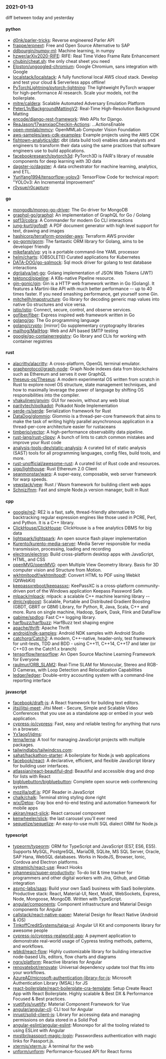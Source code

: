 ### 2021-01-13
diff between today and yesterday

#### python
* [d0nk/parler-tricks](https://github.com/d0nk/parler-tricks): Reverse engineered Parler API
* [frappe/erpnext](https://github.com/frappe/erpnext): Free and Open Source Alternative to SAP
* [ddbourgin/numpy-ml](https://github.com/ddbourgin/numpy-ml): Machine learning, in numpy
* [hzwer/arXiv2020-RIFE](https://github.com/hzwer/arXiv2020-RIFE): RIFE: Real Time Video Frame Rate Enhancement
* [chubin/cheat.sh](https://github.com/chubin/cheat.sh): the only cheat sheet you need
* [Eloston/ungoogled-chromium](https://github.com/Eloston/ungoogled-chromium): Google Chromium, sans integration with Google
* [localstack/localstack](https://github.com/localstack/localstack):  A fully functional local AWS cloud stack. Develop and test your cloud & Serverless apps offline!
* [PyTorchLightning/pytorch-lightning](https://github.com/PyTorchLightning/pytorch-lightning): The lightweight PyTorch wrapper for high-performance AI research. Scale your models, not the boilerplate.
* [mitre/caldera](https://github.com/mitre/caldera): Scalable Automated Adversary Emulation Platform
* [PeterL1n/BackgroundMattingV2](https://github.com/PeterL1n/BackgroundMattingV2): Real-Time High-Resolution Background Matting
* [encode/django-rest-framework](https://github.com/encode/django-rest-framework): Web APIs for Django. 
* [ReaJason/17wanxiaoCheckin-Actions](https://github.com/ReaJason/17wanxiaoCheckin-Actions): ...ActionsEnable
* [open-mmlab/mmcv](https://github.com/open-mmlab/mmcv): OpenMMLab Computer Vision Foundation
* [aws-samples/aws-cdk-examples](https://github.com/aws-samples/aws-cdk-examples): Example projects using the AWS CDK
* [fishtown-analytics/dbt](https://github.com/fishtown-analytics/dbt): dbt (data build tool) enables data analysts and engineers to transform their data using the same practices that software engineers use to build applications.
* [facebookresearch/pytorch3d](https://github.com/facebookresearch/pytorch3d): PyTorch3D is FAIR's library of reusable components for deep learning with 3D data
* [dagster-io/dagster](https://github.com/dagster-io/dagster): A data orchestrator for machine learning, analytics, and ETL.
* [YunYang1994/tensorflow-yolov3](https://github.com/YunYang1994/tensorflow-yolov3):  TensorFlow Code for technical report: "YOLOv3: An Incremental Improvement"
* [r0ysue/r0capture](https://github.com/r0ysue/r0capture): 

#### go
* [mongodb/mongo-go-driver](https://github.com/mongodb/mongo-go-driver): The Go driver for MongoDB
* [graphql-go/graphql](https://github.com/graphql-go/graphql): An implementation of GraphQL for Go / Golang
* [spf13/cobra](https://github.com/spf13/cobra): A Commander for modern Go CLI interactions
* [jung-kurt/gofpdf](https://github.com/jung-kurt/gofpdf): A PDF document generator with high level support for text, drawing and images
* [hashicorp/terraform-provider-aws](https://github.com/hashicorp/terraform-provider-aws): Terraform AWS provider
* [go-gorm/gorm](https://github.com/go-gorm/gorm): The fantastic ORM library for Golang, aims to be developer friendly
* [mikefarah/yq](https://github.com/mikefarah/yq): yq is a portable command-line YAML processor
* [helm/charts](https://github.com/helm/charts): (OBSOLETE) Curated applications for Kubernetes
* [DATA-DOG/go-sqlmock](https://github.com/DATA-DOG/go-sqlmock): Sql mock driver for golang to test database interactions
* [dgrijalva/jwt-go](https://github.com/dgrijalva/jwt-go): Golang implementation of JSON Web Tokens (JWT)
* [tektoncd/pipeline](https://github.com/tektoncd/pipeline): A K8s-native Pipeline resource.
* [gin-gonic/gin](https://github.com/gin-gonic/gin): Gin is a HTTP web framework written in Go (Golang). It features a Martini-like API with much better performance -- up to 40 times faster. If you need smashing performance, get yourself some Gin.
* [mitchellh/mapstructure](https://github.com/mitchellh/mapstructure): Go library for decoding generic map values into native Go structures and vice versa.
* [istio/istio](https://github.com/istio/istio): Connect, secure, control, and observe services.
* [gofiber/fiber](https://github.com/gofiber/fiber):  Express inspired web framework written in Go
* [golang/go](https://github.com/golang/go): The Go programming language
* [golang/crypto](https://github.com/golang/crypto): [mirror] Go supplementary cryptography libraries
* [mailhog/MailHog](https://github.com/mailhog/MailHog): Web and API based SMTP testing
* [google/go-containerregistry](https://github.com/google/go-containerregistry): Go library and CLIs for working with container registries

#### rust
* [alacritty/alacritty](https://github.com/alacritty/alacritty): A cross-platform, OpenGL terminal emulator.
* [graphprotocol/graph-node](https://github.com/graphprotocol/graph-node): Graph Node indexes data from blockchains such as Ethereum and serves it over GraphQL
* [theseus-os/Theseus](https://github.com/theseus-os/Theseus): A modern experimental OS written from scratch in Rust to explore novel OS structure, state management techniques, and how to maximally leverage the power of language by shifting OS responsibilities into the compiler.
* [vhakulinen/gnvim](https://github.com/vhakulinen/gnvim): GUI for neovim, without any web bloat
* [paritytech/polkadot](https://github.com/paritytech/polkadot): Polkadot Node Implementation
* [serde-rs/serde](https://github.com/serde-rs/serde): Serialization framework for Rust
* [DataDog/glommio](https://github.com/DataDog/glommio): Glommio is a thread-per-core framework that aims to make the task of writing highly parallel asynchronous application in a thread-per-core architecture easier for rustaceans
* [timberio/vector](https://github.com/timberio/vector): A high-performance observability data pipeline.
* [rust-lang/rust-clippy](https://github.com/rust-lang/rust-clippy): A bunch of lints to catch common mistakes and improve your Rust code
* [analysis-tools-dev/static-analysis](https://github.com/analysis-tools-dev/static-analysis): A curated list of static analysis (SAST) tools for all programming languages, config files, build tools, and more.
* [rust-unofficial/awesome-rust](https://github.com/rust-unofficial/awesome-rust): A curated list of Rust code and resources.
* [sigp/lighthouse](https://github.com/sigp/lighthouse): Rust Ethereum 2.0 Client
* [seanmonstar/warp](https://github.com/seanmonstar/warp): A super-easy, composable, web server framework for warp speeds.
* [yewstack/yew](https://github.com/yewstack/yew): Rust / Wasm framework for building client web apps
* [Schniz/fnm](https://github.com/Schniz/fnm):  Fast and simple Node.js version manager, built in Rust

#### cpp
* [google/re2](https://github.com/google/re2): RE2 is a fast, safe, thread-friendly alternative to backtracking regular expression engines like those used in PCRE, Perl, and Python. It is a C++ library.
* [ClickHouse/ClickHouse](https://github.com/ClickHouse/ClickHouse): ClickHouse is a free analytics DBMS for big data
* [lightspark/lightspark](https://github.com/lightspark/lightspark): An open source flash player implementation
* [Kurento/kurento-media-server](https://github.com/Kurento/kurento-media-server): Media Server responsible for media transmission, processing, loading and recording
* [electron/electron](https://github.com/electron/electron): Build cross-platform desktop apps with JavaScript, HTML, and CSS
* [openMVG/openMVG](https://github.com/openMVG/openMVG): open Multiple View Geometry library. Basis for 3D computer vision and Structure from Motion.
* [wkhtmltopdf/wkhtmltopdf](https://github.com/wkhtmltopdf/wkhtmltopdf): Convert HTML to PDF using Webkit (QtWebKit)
* [keepassxreboot/keepassxc](https://github.com/keepassxreboot/keepassxc): KeePassXC is a cross-platform community-driven port of the Windows application Keepass Password Safe.
* [mlpack/mlpack](https://github.com/mlpack/mlpack): mlpack: a scalable C++ machine learning library --
* [dmlc/xgboost](https://github.com/dmlc/xgboost): Scalable, Portable and Distributed Gradient Boosting (GBDT, GBRT or GBM) Library, for Python, R, Java, Scala, C++ and more. Runs on single machine, Hadoop, Spark, Dask, Flink and DataFlow
* [gabime/spdlog](https://github.com/gabime/spdlog): Fast C++ logging library.
* [harfbuzz/harfbuzz](https://github.com/harfbuzz/harfbuzz): HarfBuzz text shaping engine
* [apache/thrift](https://github.com/apache/thrift): Apache Thrift
* [android/ndk-samples](https://github.com/android/ndk-samples): Android NDK samples with Android Studio
* [catchorg/Catch2](https://github.com/catchorg/Catch2): A modern, C++-native, header-only, test framework for unit-tests, TDD and BDD - using C++11, C++14, C++17 and later (or C++03 on the Catch1.x branch)
* [tensorflow/tensorflow](https://github.com/tensorflow/tensorflow): An Open Source Machine Learning Framework for Everyone
* [raulmur/ORB_SLAM2](https://github.com/raulmur/ORB_SLAM2): Real-Time SLAM for Monocular, Stereo and RGB-D Cameras, with Loop Detection and Relocalization Capabilities
* [ledger/ledger](https://github.com/ledger/ledger): Double-entry accounting system with a command-line reporting interface

#### javascript
* [facebook/draft-js](https://github.com/facebook/draft-js): A React framework for building text editors.
* [jitsi/jitsi-meet](https://github.com/jitsi/jitsi-meet): Jitsi Meet - Secure, Simple and Scalable Video Conferences that you use as a standalone app or embed in your web application.
* [cypress-io/cypress](https://github.com/cypress-io/cypress): Fast, easy and reliable testing for anything that runs in a browser.
* [Yx1aoq1/jdms](https://github.com/Yx1aoq1/jdms): 
* [lerna/lerna](https://github.com/lerna/lerna):  A tool for managing JavaScript projects with multiple packages.
* [tailwindlabs/tailwindcss.com](https://github.com/tailwindlabs/tailwindcss.com): 
* [sahat/hackathon-starter](https://github.com/sahat/hackathon-starter): A boilerplate for Node.js web applications
* [facebook/react](https://github.com/facebook/react): A declarative, efficient, and flexible JavaScript library for building user interfaces.
* [atlassian/react-beautiful-dnd](https://github.com/atlassian/react-beautiful-dnd): Beautiful and accessible drag and drop for lists with React
* [bigbluebutton/bigbluebutton](https://github.com/bigbluebutton/bigbluebutton): Complete open source web conferencing system.
* [mozilla/pdf.js](https://github.com/mozilla/pdf.js): PDF Reader in JavaScript
* [chalk/chalk](https://github.com/chalk/chalk):  Terminal string styling done right
* [wix/Detox](https://github.com/wix/Detox): Gray box end-to-end testing and automation framework for mobile apps
* [akiran/react-slick](https://github.com/akiran/react-slick): React carousel component
* [kenwheeler/slick](https://github.com/kenwheeler/slick): the last carousel you'll ever need
* [sequelize/sequelize](https://github.com/sequelize/sequelize): An easy-to-use multi SQL dialect ORM for Node.js

#### typescript
* [typeorm/typeorm](https://github.com/typeorm/typeorm): ORM for TypeScript and JavaScript (ES7, ES6, ES5). Supports MySQL, PostgreSQL, MariaDB, SQLite, MS SQL Server, Oracle, SAP Hana, WebSQL databases. Works in NodeJS, Browser, Ionic, Cordova and Electron platforms.
* [streamich/react-use](https://github.com/streamich/react-use): React Hooks  
* [johannesjo/super-productivity](https://github.com/johannesjo/super-productivity): To-do list & time tracker for programmers and other digital workers with Jira, Github, and Gitlab integration
* [async-labs/saas](https://github.com/async-labs/saas): Build your own SaaS business with SaaS boilerplate. Productive stack: React, Material-UI, Next, MobX, WebSockets, Express, Node, Mongoose, MongoDB. Written with TypeScript.
* [angular/components](https://github.com/angular/components): Component infrastructure and Material Design components for Angular
* [callstack/react-native-paper](https://github.com/callstack/react-native-paper): Material Design for React Native (Android & iOS)
* [TinkoffCreditSystems/taiga-ui](https://github.com/TinkoffCreditSystems/taiga-ui): Angular UI Kit and components library for awesome people
* [cypress-io/cypress-realworld-app](https://github.com/cypress-io/cypress-realworld-app): A payment application to demonstrate real-world usage of Cypress testing methods, patterns, and workflows.
* [wbkd/react-flow](https://github.com/wbkd/react-flow): Highly customizable library for building interactive node-based UIs, editors, flow charts and diagrams
* [ngrx/platform](https://github.com/ngrx/platform): Reactive libraries for Angular
* [renovatebot/renovate](https://github.com/renovatebot/renovate): Universal dependency update tool that fits into your workflows.
* [AzureAD/microsoft-authentication-library-for-js](https://github.com/AzureAD/microsoft-authentication-library-for-js): Microsoft Authentication Library (MSAL) for JS
* [react-boilerplate/react-boilerplate-cra-template](https://github.com/react-boilerplate/react-boilerplate-cra-template):  Setup Create React App with React Boilerplate. Highly scalable & Best DX & Performance Focused & Best practices.
* [vuetifyjs/vuetify](https://github.com/vuetifyjs/vuetify):  Material Component Framework for Vue
* [angular/angular-cli](https://github.com/angular/angular-cli): CLI tool for Angular
* [inrupt/solid-client-js](https://github.com/inrupt/solid-client-js): Library for accessing data and managing permissions on data stored in a Solid Pod
* [angular-eslint/angular-eslint](https://github.com/angular-eslint/angular-eslint):  Monorepo for all the tooling related to using ESLint with Angular
* [mxstbr/passport-magic-login](https://github.com/mxstbr/passport-magic-login): Passwordless authentication with magic links for Passport.js.
* [xtermjs/xterm.js](https://github.com/xtermjs/xterm.js): A terminal for the web
* [unform/unform](https://github.com/unform/unform): Performance-focused API for React forms 
